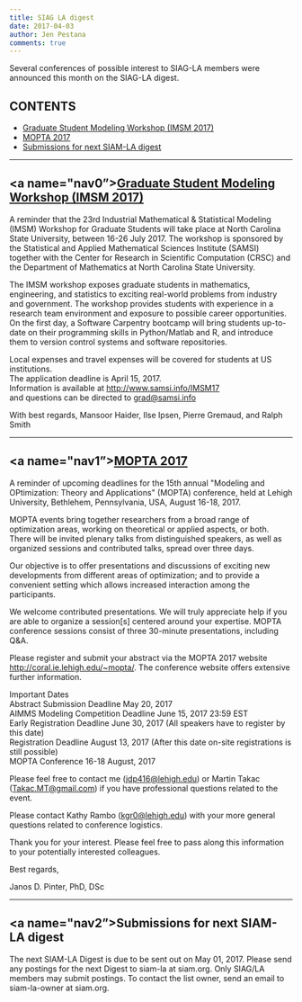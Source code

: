 ```yaml
---
title: SIAG LA digest
date: 2017-04-03
author: Jen Pestana
comments: true
---
```




Several conferences of possible interest to SIAG-LA members were announced this month on the SIAG-LA digest.

## CONTENTS

- [Graduate Student Modeling Workshop (IMSM 2017)](#nav0)
- [MOPTA 2017](#nav1)
- [Submissions for next SIAM-LA digest](#nav2)

---------------

## <a name="nav0”></a><a href="http://www.samsi.info/IMSM17">Graduate Student Modeling Workshop (IMSM 2017)</a>
A reminder that the 23rd Industrial Mathematical & Statistical Modeling (IMSM) Workshop for Graduate Students will take place at North Carolina State University, between 16-26 July 2017.  The workshop is sponsored by the Statistical and Applied Mathematical Sciences Institute (SAMSI) together with the Center for Research in Scientific Computation (CRSC) and the Department of Mathematics at North Carolina State University.

The IMSM workshop exposes graduate students in mathematics, engineering, and statistics to exciting real-world problems from industry and government. The workshop provides students with experience in a research team environment and exposure to possible career opportunities. On the first day, a Software Carpentry bootcamp will bring students up-to-date on their programming skills in Python/Matlab and R, and introduce them to version control systems and software repositories.

Local expenses and travel expenses will be covered for students at US institutions.  
The application deadline is April 15, 2017.  
Information is available at <http://www.samsi.info/IMSM17>  
and questions can be directed to <grad@samsi.info>

With best regards,
Mansoor Haider, Ilse Ipsen, Pierre Gremaud, and Ralph Smith

---------------

## <a name="nav1”></a><a href="http://coral.ie.lehigh.edu/~mopta/">MOPTA 2017</a>

A reminder of upcoming deadlines for the 15th annual "Modeling and OPtimization: Theory and Applications" (MOPTA) conference, held at Lehigh University, Bethlehem, Pennsylvania, USA, August 16-18, 2017.

MOPTA events bring together researchers from a broad range of optimization areas, working on theoretical or applied aspects, or both. There will be invited plenary talks from distinguished speakers, as well as organized sessions and contributed talks, spread over three days. 

Our objective is to offer presentations and discussions of exciting new developments from different areas of optimization; and to provide a convenient setting which allows increased interaction among the participants.  

We welcome contributed presentations. We will truly appreciate help if you are able to organize a session[s] centered around your expertise. MOPTA conference sessions consist of three 30-minute presentations, including Q&A. 

Please register and submit your abstract via the MOPTA 2017 website <http://coral.ie.lehigh.edu/~mopta/>. The conference website offers extensive further information.

Important Dates  
Abstract Submission Deadline May 20, 2017  
AIMMS Modeling Competition Deadline June 15, 2017 23:59 EST  
Early Registration Deadline June 30, 2017 (All speakers have to register by this date)  
Registration Deadline August 13, 2017 (After this date on-site registrations is still possible)  
MOPTA Conference 16-18 August, 2017  

Please feel free to contact me (<jdp416@lehigh.edu>) or Martin Takac (<Takac.MT@gmail.com>) if you have professional questions related to the event.

Please contact Kathy Rambo (<kgr0@lehigh.edu>) with your more general questions related to conference logistics. 

Thank you for your interest. Please feel free to pass along this information to your potentially interested colleagues. 

Best regards,

Janos D. Pinter, PhD, DSc


---------------

## <a name="nav2”>Submissions for next SIAM-LA digest</a>

The next SIAM-LA Digest is due to be sent out on May 01, 2017.
Please send any postings for the next Digest to siam-la at siam.org. 
Only SIAG/LA members may submit postings.  To contact the list owner, 
send an email to siam-la-owner at siam.org.